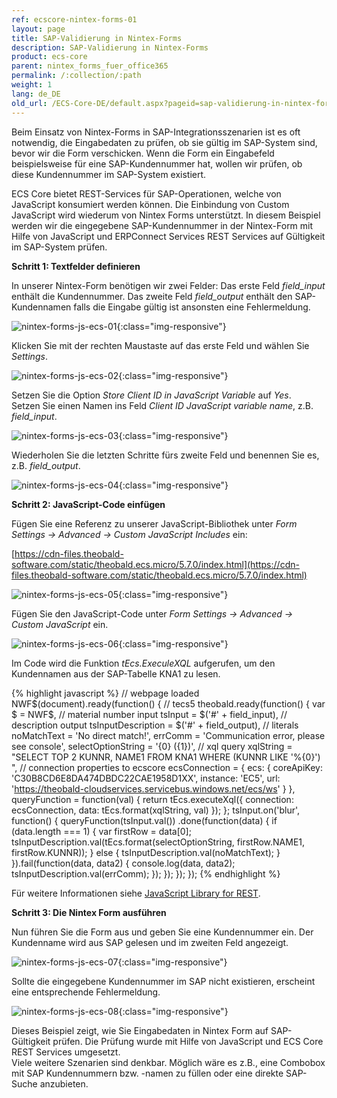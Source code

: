 ```yaml
---
ref: ecscore-nintex-forms-01
layout: page
title: SAP-Validierung in Nintex-Forms
description: SAP-Validierung in Nintex-Forms
product: ecs-core
parent: nintex_forms_fuer_office365
permalink: /:collection/:path
weight: 1
lang: de_DE
old_url: /ECS-Core-DE/default.aspx?pageid=sap-validierung-in-nintex-forms
---
```


Beim Einsatz von Nintex-Forms in SAP-Integrationsszenarien ist es oft notwendig, die Eingabedaten zu prüfen, ob sie gültig im SAP-System sind, bevor wir die Form verschicken. Wenn die Form ein Eingabefeld beispielsweise für eine SAP-Kundennummer hat, wollen wir prüfen, ob diese Kundennummer im SAP-System existiert. 

ECS Core bietet REST-Services für SAP-Operationen, welche von JavaScript konsumiert werden können. Die Einbindung von Custom JavaScript wird wiederum von Nintex Forms unterstützt. In diesem Beispiel werden wir die eingegebene SAP-Kundennummer in der Nintex-Form mit Hilfe von JavaScript und ERPConnect Services REST Services auf Gültigkeit im SAP-System prüfen.

**Schritt 1: Textfelder definieren**

In unserer Nintex-Form benötigen wir zwei Felder: 
Das erste Feld *field_input* enthält die Kundennummer. 
Das zweite Feld *field_output* enthält den SAP-Kundennamen falls die Eingabe gültig ist ansonsten eine Fehlermeldung.

![nintex-forms-js-ecs-01](/img/content/nintex-forms-js-ecs-01.png){:class="img-responsive"}

Klicken Sie mit der rechten Maustaste auf das erste Feld und wählen Sie *Settings*.

![nintex-forms-js-ecs-02](/img/content/nintex-forms-js-ecs-02.png){:class="img-responsive"}

Setzen Sie die Option *Store Client ID in JavaScript Variable* auf *Yes*.<br>
Setzen Sie einen Namen ins Feld *Client ID JavaScript variable name*, z.B. *field_input*.

![nintex-forms-js-ecs-03](/img/content/nintex-forms-js-ecs-03.png){:class="img-responsive"}

Wiederholen Sie die letzten Schritte fürs zweite Feld und benennen Sie es, z.B. *field_output*.

![nintex-forms-js-ecs-04](/img/content/nintex-forms-js-ecs-04.png){:class="img-responsive"} 

**Schritt 2: JavaScript-Code einfügen**

Fügen Sie eine Referenz zu unserer JavaScript-Bibliothek unter *Form Settings -> Advanced -> Custom JavaScript Includes* ein:

[https://cdn-files.theobald-software.com/static/theobald.ecs.micro/5.7.0/index.html](https://cdn-files.theobald-software.com/static/theobald.ecs.micro/5.7.0/index.html)


![nintex-forms-js-ecs-05](/img/content/nintex-forms-js-ecs-05.png){:class="img-responsive"}

Fügen Sie den JavaScript-Code unter *Form Settings -> Advanced -> Custom JavaScript* ein.

![nintex-forms-js-ecs-06](/img/content/nintex-forms-js-ecs-06.png){:class="img-responsive"}

Im Code wird die Funktion *tEcs.ExeculeXQL* aufgerufen, um den Kundennamen aus der SAP-Tabelle KNA1 zu lesen. 

{% highlight javascript %}
// webpage loaded
NWF$(document).ready(function() {
    // tecs5
    theobald.ready(function() {
        var $ = NWF$,
            // material number input
            tsInput = $('#' + field_input),
            // description output
            tsInputDescription = $('#' + field_output),
            // literals
            noMatchText = 'No direct match!',
            errComm = 'Communication error, please see console',
            selectOptionString = '{0} ({1})',
            // xql query
            xqlString = "SELECT TOP 2 KUNNR, NAME1 FROM KNA1 WHERE (KUNNR LIKE '%{0}') ",
            // connection properties to ecscore
            ecsConnection = {
                ecs: {
                    coreApiKey: 'C30B8CD6E8DA474DBDC22CAE1958D1XX',
                    instance: 'EC5',
                    url: 'https://theobald-cloudservices.servicebus.windows.net/ecs/ws'
                }
            },
            queryFunction = function(val) {
                return tEcs.executeXql({
                    connection: ecsConnection,
                    data: tEcs.format(xqlString, val)
                });
            };
        tsInput.on('blur', function() {
            queryFunction(tsInput.val())
                .done(function(data) {
                    if (data.length === 1) {
                        var firstRow = data[0];
                        tsInputDescription.val(tEcs.format(selectOptionString, firstRow.NAME1, firstRow.KUNNR));
                    } else {
                        tsInputDescription.val(noMatchText);
                    }
                }).fail(function(data, data2) {
                    console.log(data, data2);
                    tsInputDescription.val(errComm);
                });
        });
    });
});
{% endhighlight %}

Für weitere Informationen siehe [JavaScript Library for REST]().  

**Schritt 3: Die Nintex Form ausführen**

Nun führen Sie die Form aus und geben Sie eine Kundennummer ein. Der Kundenname wird aus SAP gelesen und im zweiten Feld angezeigt.  



![nintex-forms-js-ecs-07](/img/content/nintex-forms-js-ecs-07.png){:class="img-responsive"}

Sollte die eingegebene Kundennummer im SAP nicht existieren, erscheint eine entsprechende Fehlermeldung. 

![nintex-forms-js-ecs-08](/img/content/nintex-forms-js-ecs-08.png){:class="img-responsive"}

Dieses Beispiel zeigt, wie Sie Eingabedaten in Nintex Form auf SAP-Gültigkeit prüfen. Die Prüfung wurde mit Hilfe von JavaScript und ECS Core REST Services umgesetzt. <br>
Viele weitere Szenarien sind denkbar. Möglich wäre es z.B., eine Combobox mit SAP Kundennummern bzw. -namen zu füllen oder eine direkte SAP-Suche anzubieten.<br>
